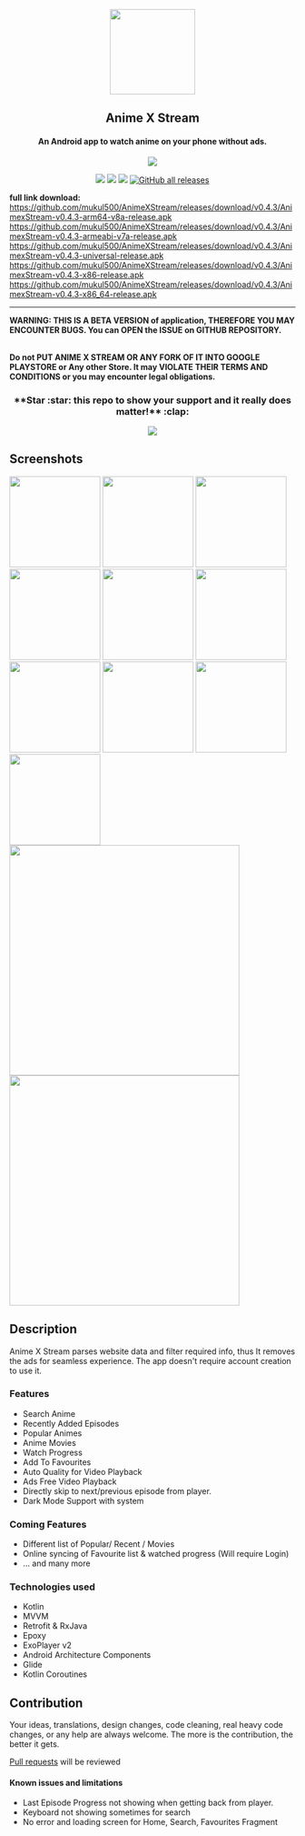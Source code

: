 <p align="center"><a href="https://github.com/mukul500/AnimeXStream"><img src="/meta/android/animexstream.png" width="150"></a></p> 
<h2 align="center"><b>Anime X Stream</b></h2>
<h4 align="center">An Android app to watch anime on your phone without ads.</h4>
<p align="center"><a href="https://github.com/mukul500/AnimeXStream/releases/download/v0.4.3/AnimexStream-v0.4.3-arm64-v8a-release.apk"><img src="/meta/android/download.png"></a></p> 
<p align="center">
<a href="https://github.com/mukul500/AnimeXStream" alt="GitHub release"><img src="https://img.shields.io/badge/version-0.4.2-blue.svg?style=for-the-badge" ></a>
<a href="/LICENSE" alt="License: GPLv3"><img src="https://img.shields.io/badge/License-MIT-orange.svg?style=for-the-badge"></a>
<a href="https://github.com/mukul500/AnimeXStream" alt="Build Status"><img src="https://img.shields.io/badge/build-passing-yellowgreen.svg?style=for-the-badge"></a>
<a href="https://github.com/mukul500/AnimeXStream" alt="Total Downloads"><img alt="GitHub all releases" src="https://img.shields.io/github/downloads/mukul500/AnimeXStream/total?style=for-the-badge"></a>
</p>

<b>full link download:</b>
  https://github.com/mukul500/AnimeXStream/releases/download/v0.4.3/AnimexStream-v0.4.3-arm64-v8a-release.apk <br>
  https://github.com/mukul500/AnimeXStream/releases/download/v0.4.3/AnimexStream-v0.4.3-armeabi-v7a-release.apk <br>
  https://github.com/mukul500/AnimeXStream/releases/download/v0.4.3/AnimexStream-v0.4.3-universal-release.apk <br>
  https://github.com/mukul500/AnimeXStream/releases/download/v0.4.3/AnimexStream-v0.4.3-x86-release.apk <br>
  https://github.com/mukul500/AnimeXStream/releases/download/v0.4.3/AnimexStream-v0.4.3-x86_64-release.apk <br>

<hr>
<b>WARNING: THIS IS A BETA VERSION of application, THEREFORE YOU MAY ENCOUNTER BUGS. You can OPEN the ISSUE on GITHUB REPOSITORY.</b>

<b><br>Do not PUT ANIME X STREAM OR ANY FORK OF IT INTO GOOGLE PLAYSTORE or Any other Store. It may VIOLATE THEIR TERMS AND CONDITIONS or you may encounter legal obligations.</b>

<h3 align="center">**Star :star:  this repo to show your support and it really does matter!** :clap:</h4>
<p align="center"><a href="https://www.buymeacoffee.com/xblacky"><img src="/meta/android/beer.png"></a></p> 

## Screenshots

[<img src="meta/android/screenshots/screenshot_01.jpg" width=160>](meta/android/screenshots/screenshot_01.jpg)
[<img src="meta/android/screenshots/screenshot_02.jpg" width=160>](meta/android/screenshots/screenshot_02.jpg)
[<img src="meta/android/screenshots/screenshot_03.jpg" width=160>](meta/android/screenshots/screenshot_03.jpg)
[<img src="meta/android/screenshots/screenshot_04.jpg" width=160>](meta/android/screenshots/screenshot_04.jpg)
[<img src="meta/android/screenshots/screenshot_05.jpg" width=160>](meta/android/screenshots/screenshot_05.jpg)
[<img src="meta/android/screenshots/screenshot_06.jpg" width=160>](meta/android/screenshots/screenshot_06.jpg)
[<img src="meta/android/screenshots/screenshot_07.jpg" width=160>](meta/android/screenshots/screenshot_07.jpg)
[<img src="meta/android/screenshots/screenshot_08.jpg" width=160>](meta/android/screenshots/screenshot_08.jpg)
[<img src="meta/android/screenshots/screenshot_09.jpg" width=160>](meta/android/screenshots/screenshot_09.jpg)
[<img src="meta/android/screenshots/screenshot_10.jpg" width=160>](meta/android/screenshots/screenshot_10.jpg)
[<img src="meta/android/screenshots/screenshot_11.png" width=405>](meta/android/screenshots/screenshot_11.png)
[<img src="meta/android/screenshots/screenshot_12.png" width=405>](meta/android/screenshots/screenshot_12.png)


## Description

Anime X Stream parses website data and filter required info, thus It removes the ads for seamless experience. The app doesn't require account creation to use it.

### Features

* Search Anime
* Recently Added Episodes
* Popular Animes
* Anime Movies
* Watch Progress
* Add To Favourites
* Auto Quality for Video Playback
* Ads Free Video Playback
* Directly skip to next/previous episode from player.
* Dark Mode Support with system

### Coming Features

* Different list of Popular/ Recent / Movies
* Online syncing of Favourite list & watched progress (Will require Login)
* … and many more

### Technologies used
* Kotlin
* MVVM
* Retrofit & RxJava
* Epoxy
* ExoPlayer v2
* Android Architecture Components
* Glide
* Kotlin Coroutines

## Contribution
Your ideas, translations, design changes, code cleaning, real heavy code changes, or any help are always welcome. The more is the contribution, the better it gets.

[Pull requests](https://github.com/mukul500/AnimeXStream/pulls) will be reviewed

#### Known issues and limitations
- Last Episode Progress not showing when getting back from player.
- Keyboard not showing sometimes for search
- No error and loading screen for Home, Search, Favourites Fragment

